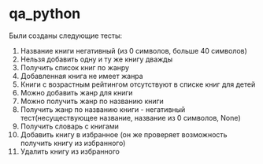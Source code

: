 # qa_python

Были созданы следующие тесты:
1. Название книги негативный (из 0 символов, больше 40 символов)
2. Нельзя добавить одну и ту же книгу дважды
3. Получить список книг по жанру
4. Добавленная книга не имеет жанра
5. Книги с возрастным рейтингом отсутствуют в списке книг для детей
6. Можно добавить жанр для книги
7. Можно получить жанр по названию книги
8. Получить жанр по названию книги - негативный тест(несуществующее название, название из 0 символов, None)
9. Получить словарь с книгами
10. Добавить книгу в избранное (он же проверяет возможность получить книгу из избранного)
11. Удалить книгу из избранного